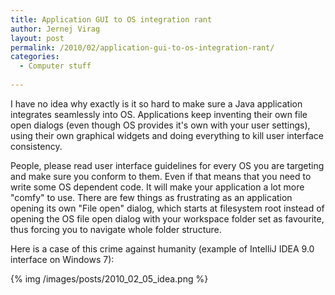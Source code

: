 ```yaml
---
title: Application GUI to OS integration rant
author: Jernej Virag
layout: post
permalink: /2010/02/application-gui-to-os-integration-rant/
categories:
  - Computer stuff
  
---
```

I have no idea why exactly is it so hard to make sure a Java application integrates seamlessly into OS. Applications keep inventing their own file open dialogs (even though OS provides it's own with your user settings), using their own graphical widgets and doing everything to kill user interface consistency.

People, please read user interface guidelines for every OS you are targeting and make sure you conform to them. Even if that means that you need to write some OS dependent code. It will make your application a lot more "comfy" to use. There are few things as frustrating as an application opening its own "File open" dialog, which starts at filesystem root instead of opening the OS file open dialog with your workspace folder set as favourite, thus forcing you to navigate whole folder structure.

Here is a case of this crime against humanity (example of IntelliJ IDEA 9.0 interface on Windows 7):

{% img /images/posts/2010_02_05_idea.png %}